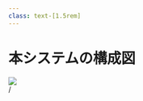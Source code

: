 ```yaml
---
class: text-[1.5rem]
---
```


# 本システムの構成図

<div class="flex justify-center mt-8">
<img src="/system.drawio.png" class="w-[640px]"/>
</div>

<div
  class="absolute bottom-[1rem] right-[1rem] text-[1rem] z-20"
>
  <SlideCurrentNo /> / <SlidesTotal />
</div>

<!--
構成図です。

コンテスト開催者と参加者それぞれで示しています。

TerraformやAnsibleを使用し、
仮想化基盤上にチームごとの環境を自動で構築する想定です。
-->
